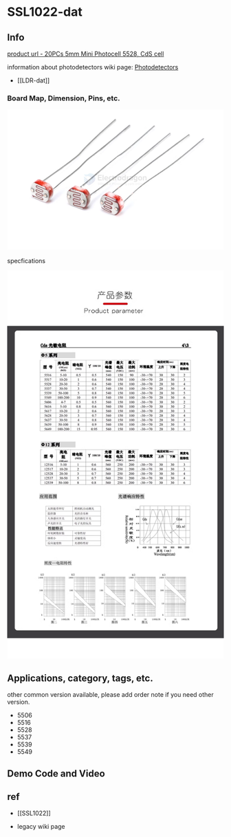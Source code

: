
# SSL1022-dat

## Info

[product url - 20PCs 5mm Mini Photocell 5528, CdS cell](https://www.electrodragon.com/product/mini-photocell/)

information about photodetectors wiki page: [Photodetectors](https://en.wikipedia.org/wiki/Photodetector)

- [[LDR-dat]]


### Board Map, Dimension, Pins, etc.

![](2025-04-01-15-50-57.png)


specfications 

![](2025-04-01-15-52-56.png)


## Applications, category, tags, etc. 

other common version available, please add order note if you need other version.

- 5506
- 5516
- 5528
- 5537
- 5539
- 5549


## Demo Code and Video

## ref 

- [[SSL1022]] 

- legacy wiki page 
